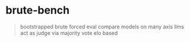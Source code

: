 # brute-bench

> bootstrapped brute forced eval 
> compare models on many axis
> llms act as judge via majority vote
> elo based

